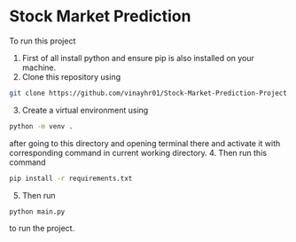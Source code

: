 # Stock Market Prediction

To run this project

1. First of all install python and ensure pip is also installed on your machine.
2. Clone this repository using 
```bash 
git clone https://github.com/vinayhr01/Stock-Market-Prediction-Project
```
3. Create a virtual environment using 
```bash 
python -m venv . 
``` 
after going to this directory and opening terminal there and activate it with corresponding command in current working directory.
4. Then run this command 
```bash 
pip install -r requirements.txt
```
5. Then run 
```bash 
python main.py
``` 
to run the project.
